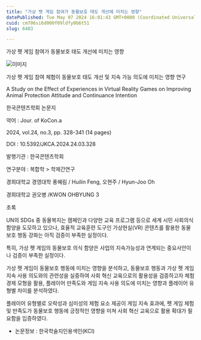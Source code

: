 ```yaml
---
title: "가상 펫 게임 참여가 동물보호 태도 개선에 미치는 영향"
datePublished: Tue May 07 2024 16:01:43 GMT+0000 (Coordinated Universal Time)
cuid: cm706si6d000f09ldfy0b6t51
slug: 6483

---
```



가상 펫 게임 참여가 동물보호 태도 개선에 미치는 영향

![이미지](https://cdn.hashnode.com/res/hashnode/image/upload/v1739260492505/ea263945-8402-4ced-bb20-584c624eeb86.png)

가상 펫 게임 참여 체험이 동물보호 태도 개선 및 지속 가능 의도에 미치는 영향 연구

A Study on the Effect of Experiences in Virtual Reality Games on Improving Animal Protection Attitude and Continuance Intention

한국콘텐츠학회 논문지

약어 : Jour. of KoCon.a

2024, vol.24, no.3, pp. 328-341 (14 pages)

DOI : 10.5392/JKCA.2024.24.03.328

발행기관 : 한국콘텐츠학회

연구분야 : 복합학 > 학제간연구

경희대학교 경영대학 풍혜림 / Huilin Feng, 오현주 / Hyun-Joo Oh

경희대학교 권오병 /KWON OHBYUNG 3

초록

UN의 SDGs 중 동물복지는 캠페인과 다양한 교육 프로그램 등으로 세계 시민 사회의식 함양을 도모하고 있으나, 효율적 교육훈련 도구인 가상현실(VR) 콘텐츠를 활용한 동물보호 행동 강화는 아직 검증이 부족한 실정이다.

특히, 가상 펫 게임의 동물보호 의식 함양은 사업의 지속가능성과 연계되는 중요사안이나 검증이 부족한 실정이다.

가상 펫 게임이 동물보호 행동에 미치는 영향을 분석하고, 동물보호 행동과 가상 펫 게임 지속 사용 의도와의 관련성을 실증하여 사회 혁신 교육으로의 활용성을 검증하고자 체험경제 모형을 활용, 플레이어 만족도와 게임 지속 사용 의도에 미치는 영향과 플레이어 유형별 차이를 분석하였다.

플레이어 유형별로 오락성과 심미성의 체험 요소 제공이 게임 지속 효과에, 펫 게임 체험 및 만족도가 동물보호 행동에 긍정적인 영향을 미쳐 사회 혁신 교육으로 활용 확대가 필요함을 입증하였다.

* 논문정보 : 한국학술지인용색인(KCI)